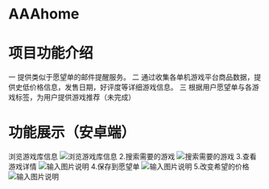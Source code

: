 # AAAhome
# 项目功能介绍
一   提供类似于愿望单的邮件提醒服务。
二   通过收集各单机游戏平台商品数据，提供史低价格信息，发售日期，好评度等详细游戏信息。
三   根据用户愿望单与各游戏标签，为用户提供游戏推荐（未完成）
# 功能展示（安卓端）
浏览游戏库信息
![浏览游戏库信息](gif/visgame.gif)
2.搜索需要的游戏
![搜索需要的游戏](search.gif)
3.查看游戏详情
![输入图片说明](gif/detail.gif)
4.保存到愿望单
![输入图片说明](gif/savetowish.gif)
5.改变希望的价格
![输入图片说明](gif/changeprice.gif)
